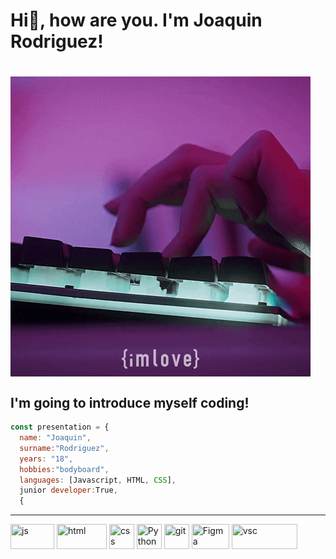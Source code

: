 <h1>Hi👋, how are you. I'm Joaquin Rodriguez!<h1>
<p><img align="center" src="https://github.com/JoaquinRodriguez04/JoaquinRodriguez04/blob/main/gif_type.gif"></p>
<h2>I'm going to introduce myself coding! </h2> 

```javascript
const presentation = {
  name: "Joaquin",
  surname:"Rodriguez",
  years: "18",
  hobbies:"bodyboard",
  languages: [Javascript, HTML, CSS],
  junior developer:True,
  {
```
---
<p align="left">
	<img title="js" src="" width="70" height="40" />
	<img title="html" src="" width="80" height="40" />
	<img title="css" src="" width="40" height="40" />
	<img title="Python" src="" width="40" height="40" />
	<img title="git" src="" width="40" height="40" />
	<img title="Figma" src="" width="60" height="40" />
	<img title="vsc" src="" width="105" height="40" />
	
</p>

